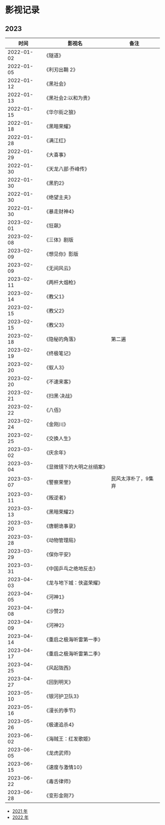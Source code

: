 # 影视记录

## 2023

| 时间       | 影视名         | 备注 |
| ---------- | -------------- | ---- |
| 2022-01-02 | 《隧道》       |
| 2022-01-05 | 《利刃出鞘 2》 |
| 2022-01-12 | 《黑社会》 |
| 2022-01-13 | 《黑社会2:以和为贵》 |
| 2022-01-15 | 《华尔街之狼》 |
| 2022-01-18 | 《黑暗荣耀》 |
| 2022-01-28 | 《满江红》 |
| 2022-01-29 | 《大喜事》 |
| 2022-01-30 | 《天龙八部·乔峰传》 |
| 2022-01-30 | 《黑豹2》 |
| 2022-01-30 | 《绝望主夫》 |
| 2022-01-30 | 《暴走财神4》 |
| 2023-02-01 | 《狂飙》 |
| 2023-02-08 | 《三体》剧版 |
| 2023-02-09 | 《想见你》影版 |
| 2023-02-09 | 《无间风云》 |
| 2023-02-11 | 《两杆大烟枪》 |
| 2023-02-14 | 《教父1》 |
| 2023-02-15 | 《教父2》 |
| 2023-02-15 | 《教父3》 |
| 2023-02-18 | 《隐秘的角落》 | 第二遍
| 2023-02-19 | 《终极笔记》 | 
| 2023-02-20 | 《蚁人3》 |
| 2023-02-20 | 《不速来客》 |
| 2023-02-21 | 《扫黑·决战》 |
| 2023-02-22 | 《八佰》 |
| 2023-02-24 | 《金刚川》 |
| 2023-02-25 | 《交换人生》 |
| 2023-03-02 | 《庆余年》 |
| 2023-03-04 | 《显微镜下的大明之丝绢案》 |
| 2023-03-07 | 《警察荣誉》 | 民风太淳朴了，9集弃
| 2023-03-11 | 《叛逆者》 |
| 2023-03-13 | 《黑暗荣耀2》 |
| 2023-03-20 | 《唐朝诡事录》 |
| 2023-03-28 | 《动物管理局》 |
| 2023-03-29 | 《保你平安》 |
| 2023-03-31 | 《中国乒乓之绝地反击》 |
| 2023-04-03 | 《龙与地下城：侠盗荣耀》 |
| 2023-04-05 | 《河神1》 |
| 2023-04-08 | 《沙赞2》 |
| 2023-04-09 | 《河神2》 |
| 2023-04-14 | 《重启之极海听雷第一季》 |
| 2023-04-17 | 《重启之极海听雷第二季》 |
| 2023-04-25 | 《风起陇西》 |
| 2023-04-27 | 《回到明天》 |
| 2023-05-10 | 《银河护卫队3》 |
| 2023-05-16 | 《漫长的季节》 |
| 2023-05-26 | 《极速追杀4》 |
| 2023-06-02 | 《海贼王：红发歌姬》 |
| 2023-06-05 | 《龙虎武师》 |
| 2023-06-15 | 《速度与激情10》 |
| 2023-06-22 | 《毒舌律师》 |
| 2023-06-28 | 《变形金刚7》 |

- [2021 年](2021.md)
- [2022 年](2022.md)
